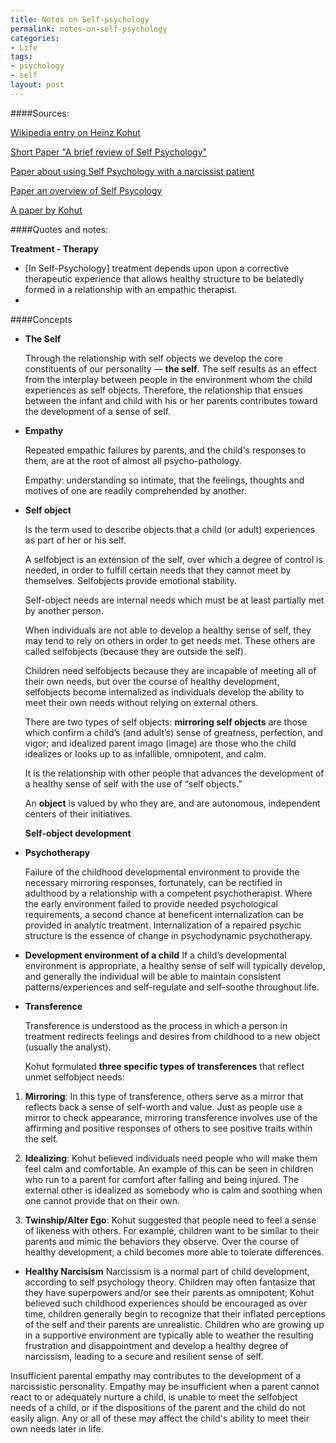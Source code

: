 ```yaml
---
title: Notes on Self-psychology
permalink: notes-on-self-psychology
categories:
- Life
tags:
- psychology
- self
layout: post
---
```


####Sources:

[Wikipedia entry on Heinz Kohut](https://en.wikipedia.org/wiki/Heinz_Kohut)

[Short Paper "A brief review of Self Psychology"](https://www.researchgate.net/publication/284898645_A_Brief_Review_of_Self_Psychology) 

[Paper about using Self Psychology with a narcissist patient](https://www.ncbi.nlm.nih.gov/pmc/articles/PMC2860525/#!po=15.4762)

[Paper an overview of Self Psycology](https://icpla.edu/wp-content/uploads/2017/12/Baker-H.-Heinz-Kohuts-Self-Psychology-An-Overview-1-9.pdf)	

[A paper by Kohut](http://www.sakkyndig.com/psykologi/artvit/kohut1978.pdf)

####Quotes and notes:

**Treatment - Therapy**

- [In Self-Psychology] treatment depends upon upon a corrective therapeutic experience that allows healthy structure to be belatedly formed in a relationship with an empathic therapist. 
-  

####Concepts

- **The Self**

  Through the relationship with self objects we develop the core constituents of our personality — **the self**. The self results as an effect from the interplay between people in the environment whom the child experiences as self objects. Therefore, the relationship that ensues between the infant and child with his or her parents contributes toward the development of a sense of self. 

- **Empathy**

  Repeated empathic failures by parents, and the child's responses to them, are at the root of almost all psycho-pathology.

  Empathy: understanding so intimate, that the feelings, thoughts and motives of one are readily comprehended by another. 

- **Self object** 

  Is the term used to describe objects that a child (or adult) experiences as part of her or his self.

  A selfobject is an extension of the self, over which a degree of control is needed, in order to fulfill certain needs that they cannot meet by themselves. Selfobjects provide emotional stability.

  Self-object needs are internal needs which must be at least partially met by another person. 

  When individuals are not able to develop a healthy sense of self, they may tend to rely on others in order to get needs met. These others are called selfobjects (because they are outside the self). 

  Children need selfobjects because they are incapable of meeting all of their own needs, but over the course of healthy development, selfobjects become internalized as individuals develop the ability to meet their own needs without relying on external others.  

  There are two types of self objects: **mirroring self objects** are those which confirm a child’s (and adult’s) sense of greatness, perfection, and vigor; and idealized parent imago (image) are those who the child idealizes or looks up to as infallible, omnipotent, and calm. 

  It is the relationship with other people that advances the development of a healthy sense of self with the use of “self objects.”

  An **object** is valued by who they are, and are autonomous, independent centers of their initiatives.

  

  **Self-object development**

  

  

- **Psychotherapy**

  Failure of the childhood developmental environment to provide the necessary mirroring responses, fortunately, can be rectified in adulthood by a relationship with a competent psychotherapist. Where the early environment failed to provide needed psychological requirements, a second chance at beneficent internalization can be provided in analytic treatment. Internalization of a repaired psychic structure is the essence of change in psychodynamic psychotherapy.

  

- **Development environment of a child**
  If a child’s developmental environment is appropriate, a healthy sense of self will typically develop, and generally the individual will be able to maintain consistent patterns/experiences and self-regulate and self-soothe throughout life. 

  
  
- **Transference**
  
  Transference is understood as the process in which a person in treatment redirects feelings and desires from childhood to a new object (usually the analyst). 
  
  Kohut formulated **three specific types of transferences** that reflect unmet selfobject needs:

1. **Mirroring**: In this type of transference, others serve as a mirror that reflects back a sense of self-worth and value. Just as people use a mirror to check appearance, mirroring transference involves use of the affirming and positive responses of others to see positive traits within the self.

2. **Idealizing**: Kohut believed individuals need people who will make them feel calm and comfortable. An example of this can be seen in children who run to a parent for comfort after falling and being injured. The external other is idealized as somebody who is calm and soothing when one cannot provide that on their own. 

3. **Twinship/Alter Ego**: Kohut suggested that people need to feel a sense of likeness with others. For example, children want to be similar to their parents and mimic the behaviors they observe. Over the course of healthy development, a child becomes more able to tolerate differences.    

  

*  **Healthy Narcisism**
  Narcissism is a normal part of child development, according to self psychology theory. Children may often fantasize that they have superpowers and/or see their parents as omnipotent; Kohut believed such childhood experiences should be encouraged as over time, children generally begin to recognize that their inflated perceptions of the self and their parents are unrealistic. Children who are growing up in a supportive environment are typically able to weather the resulting frustration and disappointment and develop a healthy degree of narcissism, leading to a secure and resilient sense of self.

  Insufficient parental empathy may contributes to the development of a narcissistic personality. Empathy may be insufficient when a parent cannot react to or adequately nurture a child, is unable to meet the selfobject needs of a child, or if the dispositions of the parent and the child do not easily align. Any or all of these may affect the child's ability to meet their own needs later in life. 

  

